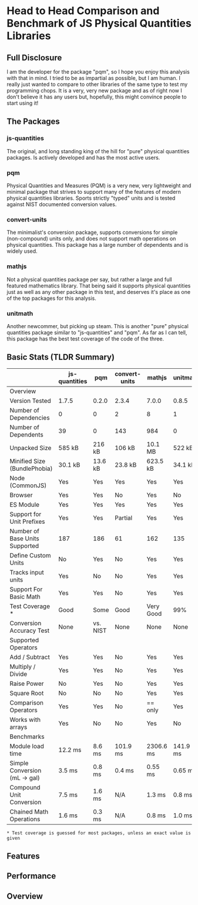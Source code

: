 Head to Head Comparison and Benchmark of JS Physical Quantities Libraries
================================================================================

Full Disclosure
--------------------------------------------------------------------------------
I am the developer for the package "pqm", so I hope you enjoy this analysis 
with that in mind. I tried to be as impartial as possible, but I am human. I 
really just wanted to compare to other libraries of the same type to test my 
programming chops. It is a very, very new package and as of right now I don't
believe it has any users but, hopefully, this might convince people to start
using it!

The Packages
--------------------------------------------------------------------------------

### js-quantities
The original, and long standing king of the hill for "pure" physical quantities 
packages. Is actively developed and has the most active users. 

### pqm
Physical Quantities and Measures (PQM) is a very new, very lightweight and 
minimal package that strives to support many of the features of modern physical 
quantities libraries. Sports strictly "typed" units and is tested against NIST 
documented conversion values.

### convert-units
The minimalist's conversion package, supports conversions for simple 
(non-compound) units only, and does not support math operations on physical 
quantities. This package has a large number of dependents and is widely used.

### mathjs
Not a physical quantities package per say, but rather a large and full featured
mathematics library. That being said it supports physical quantities just as
well as any other package in this test, and deserves it's place as one of the
top packages for this analysis.

### unitmath
Another newcommer, but picking up steam. This is another "pure" physical 
quantities package similar to "js-quantities" and "pqm". As far as I can tell, 
this package has the best test coverage of the code of the three.


Basic Stats (TLDR Summary)
--------------------------------------------------------------------------------

|                               | js-quantities | pqm      | convert-units | mathjs    | unitmath |
| ----------------------------- | ------------- | -------- | ------------- | --------- | -------- |
|                                           Overview                                              |
| Version Tested                | 1.7.5         | 0.2.0    | 2.3.4         | 7.0.0     | 0.8.5    |
| Number of Dependencies        | 0             | 0        | 2             | 8         | 1        |
| Number of Dependents          | 39            | 0        | 143           | 984       | 0        |
| Unpacked Size                 | 585 kB        | 216 kB   | 106 kB        | 10.1 MB   | 522 kB   |
| Minified Size (BundlePhobia)  | 30.1 kB       | 13.6 kB  | 23.8 kB       | 623.5 kB  | 34.1 kB  |
| Node (CommonJS)               | Yes           | Yes      | Yes           | Yes       | Yes      |
| Browser                       | Yes           | Yes      | No            | Yes       | No       |
| ES Module                     | Yes           | Yes      | Yes           | Yes       | Yes      |
| Support for Unit Prefixes     | Yes           | Yes      | Partial       | Yes       | Yes      |
| Number of Base Units Supported| 187           | 186      | 61            | 162       | 135      |
| Define Custom Units           | No            | Yes      | No            | Yes       | Yes      |
| Tracks input units            | Yes           | No       | No            | Yes       | Yes      |
| Support For Basic Math        | Yes           | Yes      | No            | Yes       | Yes      |
| Test Coverage *               | Good          | Some     | Good          | Very Good | 99%      |
| Conversion Accuracy Test      | None          | vs. NIST | None          | None      | None     |
|                                         Supported Operators                                     |
| Add / Subtract                | Yes           | Yes      | No            | Yes       | Yes      |
| Multiply / Divide             | Yes           | Yes      | No            | Yes       | Yes      |
| Raise Power                   | No            | Yes      | No            | Yes       | Yes      |
| Square Root                   | No            | No       | No            | Yes       | Yes      |
| Comparison Operators          | Yes           | Yes      | No            | == only   | Yes      |
| Works with arrays             | Yes           | No       | No            | Yes       | No       |       
|                                          Benchmarks                                             |
| Module load time              | 12.2 ms       | 8.6 ms   | 101.9 ms      | 2306.6 ms | 141.9 ms |
| Simple Conversion (mL -> gal) | 3.5 ms        | 0.8 ms   | 0.4 ms        | 0.55 ms   | 0.65 ms  |
| Compound Unit Conversion      | 7.5 ms        | 1.6 ms   | N/A           | 1.3 ms    | 0.8 ms   |
| Chained Math Operations       | 1.6 ms        | 0.3 ms   | N/A           | 0.8 ms    | 1.0 ms   |

`* Test coverage is guessed for most packages, unless an exact value is given`

Features
--------------------------------------------------------------------------------


Performance
--------------------------------------------------------------------------------


Overview
--------------------------------------------------------------------------------
